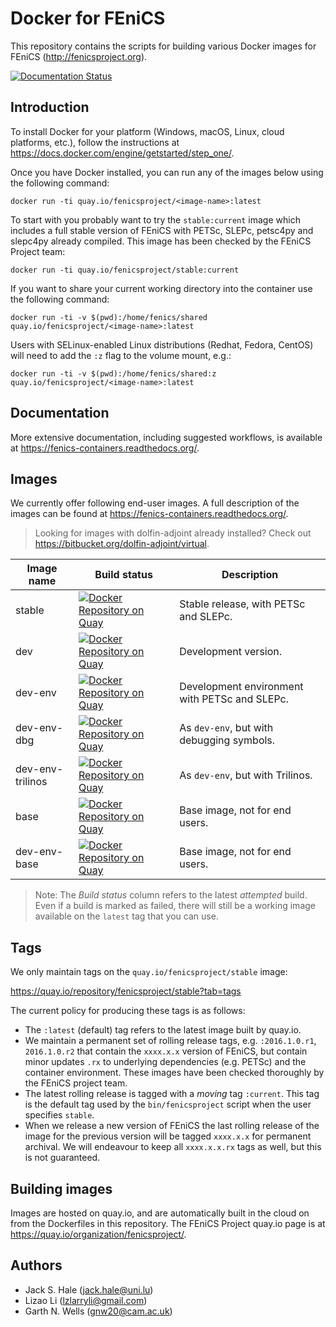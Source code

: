 # Docker for FEniCS

This repository contains the scripts for building various Docker
images for FEniCS (http://fenicsproject.org).

[![Documentation Status](https://readthedocs.org/projects/fenics-containers/badge/?version=latest)](http://fenics.readthedocs.org/projects/containers/en/latest/?badge=latest)

## Introduction

To install Docker for your platform (Windows, macOS, Linux, cloud
platforms, etc.), follow the instructions at
https://docs.docker.com/engine/getstarted/step_one/.

Once you have Docker installed, you can run any of the images below
using the following command:

    docker run -ti quay.io/fenicsproject/<image-name>:latest

To start with you probably want to try the `stable:current` image
which includes a full stable version of FEniCS with PETSc, SLEPc,
petsc4py and slepc4py already compiled. This image has been checked by
the FEniCS Project team:

    docker run -ti quay.io/fenicsproject/stable:current

If you want to share your current working directory into the container
use the following command:

    docker run -ti -v $(pwd):/home/fenics/shared quay.io/fenicsproject/<image-name>:latest
    
Users with SELinux-enabled Linux distributions (Redhat, Fedora, CentOS) 
will need to add the `:z` flag to the volume mount, e.g.:

    docker run -ti -v $(pwd):/home/fenics/shared:z quay.io/fenicsproject/<image-name>:latest

## Documentation

More extensive documentation, including suggested workflows, is
available at https://fenics-containers.readthedocs.org/.


## Images

We currently offer following end-user images. A full description of
the images can be found at
https://fenics-containers.readthedocs.org/.

> Looking for images with dolfin-adjoint already installed? Check out
> https://bitbucket.org/dolfin-adjoint/virtual.

| Image name       | Build status                                                                                                                                                                            | Description                                   |
|------------------|-----------------------------------------------------------------------------------------------------------------------------------------------------------------------------------------|-----------------------------------------------|
| stable           | [![Docker Repository on Quay](https://quay.io/repository/fenicsproject/stable/status "Docker Repository on Quay")](https://quay.io/repository/fenicsproject/stable)                           | Stable release, with PETSc and SLEPc.         |
| dev              | [![Docker Repository on Quay](https://quay.io/repository/fenicsproject/dev/status "Docker Repository on Quay")](https://quay.io/repository/fenicsproject/dev)     | Development version.                          |
| dev-env          | [![Docker Repository on Quay](https://quay.io/repository/fenicsproject/dev-env/status "Docker Repository on Quay")](https://quay.io/repository/fenicsproject/dev-env)                   | Development environment with PETSc and SLEPc. |
| dev-env-dbg      | [![Docker Repository on Quay](https://quay.io/repository/fenicsproject/dev-env-dbg/status "Docker Repository on Quay")](https://quay.io/repository/fenicsproject/dev-env-dbg)           | As `dev-env`, but with debugging symbols.     |
| dev-env-trilinos | [![Docker Repository on Quay](https://quay.io/repository/fenicsproject/dev-env-trilinos/status "Docker Repository on Quay")](https://quay.io/repository/fenicsproject/dev-env-trilinos) | As `dev-env`, but with Trilinos.              |
| base             | [![Docker Repository on Quay](https://quay.io/repository/fenicsproject/base/status "Docker Repository on Quay")](https://quay.io/repository/fenicsproject/base)                         | Base image, not for end users.                |
| dev-env-base     | [![Docker Repository on Quay](https://quay.io/repository/fenicsproject/dev-env-base/status "Docker Repository on Quay")](https://quay.io/repository/fenicsproject/dev-env-base)         | Base image, not for end users.                |

> Note: The *Build status* column refers to the latest *attempted*
> build. Even if a build is marked as failed, there will still be a
> working image available on the `latest` tag that you can use.

## Tags

We only maintain tags on the `quay.io/fenicsproject/stable` image:

https://quay.io/repository/fenicsproject/stable?tab=tags

The current policy for producing these tags is as follows:

* The `:latest` (default) tag refers to the latest image built by
quay.io.
* We maintain a permanent set of rolling release tags, e.g.
`:2016.1.0.r1`, `2016.1.0.r2` that contain the `xxxx.x.x` version of
FEniCS, but contain minor updates `.rx` to underlying dependencies
(e.g. PETSc) and the container environment. These images have been
checked thoroughly by the FEniCS project team.
* The latest rolling release is tagged with a *moving* tag `:current`.
This tag is the default tag used by the `bin/fenicsproject` script
when the user specifies `stable`.
* When we release a new version of FEniCS the last rolling release of
the image for the previous version will be tagged `xxxx.x.x` for
permanent archival. We will endeavour to keep all `xxxx.x.x.rx` tags
as well, but this is not guaranteed.

## Building images

Images are hosted on quay.io, and are automatically built in the cloud
on from the Dockerfiles in this repository. The FEniCS Project quay.io
page is at https://quay.io/organization/fenicsproject/.

## Authors

* Jack S. Hale (<jack.hale@uni.lu>)
* Lizao Li (<lzlarryli@gmail.com>)
* Garth N. Wells (<gnw20@cam.ac.uk>)

